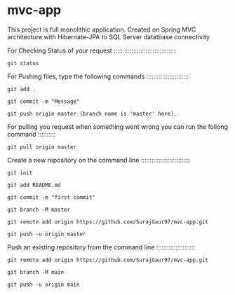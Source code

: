 # mvc-app
This project is full monolithic application. Created on Spring MVC architecture with Hibernate-JPA to SQL Server datatbase connectivity

For Checking Status of your request :::::::::::::::::::::::::::::::::::

    git status

For Pushing files, type the following commands ::::::::::::::::::::::::

    git add .

    git commit -m "Message"

    git push origin master (branch name is 'master' here).

For pulling you request when something went wrong you can run the follong command ::::::::::

    git pull origin master



Create a new repository on the command line ::::::::::::::::::::::::::::

    git init
    
    git add README.md
    
    git commit -m "first commit"
    
    git branch -M master
    
    git remote add origin https://github.com/SurajGaur97/mvc-app.git
    
    git push -u origin master
    
    
Push an existing repository from the command line ::::::::::::::::::::::

    git remote add origin https://github.com/SurajGaur97/mvc-app.git
    
    git branch -M main
    
    git push -u origin main
